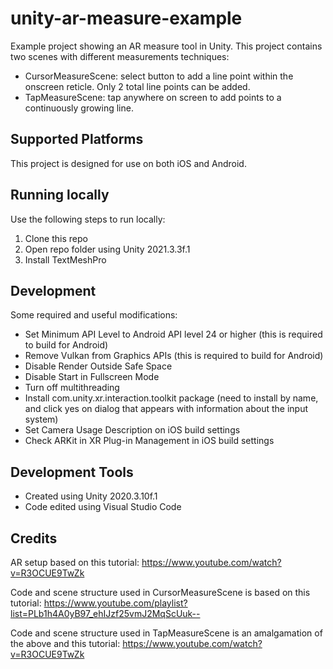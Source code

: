# unity-ar-measure-example
Example project showing an AR measure tool in Unity. This project contains two scenes with different measurements techniques:
- CursorMeasureScene: select button to add a line point within the onscreen reticle. Only 2 total line points can be added.
- TapMeasureScene: tap anywhere on screen to add points to a continuously growing line.

## Supported Platforms
This project is designed for use on both iOS and Android.

## Running locally
Use the following steps to run locally:
1. Clone this repo
2. Open repo folder using Unity 2021.3.3f.1
3. Install TextMeshPro

## Development
Some required and useful modifications:
- Set Minimum API Level to Android API level 24 or higher (this is required to build for Android)
- Remove Vulkan from Graphics APIs (this is required to build for Android)
- Disable Render Outside Safe Space
- Disable Start in Fullscreen Mode
- Turn off multithreading
- Install com.unity.xr.interaction.toolkit package (need to install by name, and click yes on dialog that appears with information about the input system)
- Set Camera Usage Description on iOS build settings
- Check ARKit in XR Plug-in Management in iOS build settings

## Development Tools
- Created using Unity 2020.3.10f.1
- Code edited using Visual Studio Code

## Credits
AR setup based on this tutorial:
https://www.youtube.com/watch?v=R3OCUE9TwZk

Code and scene structure used in CursorMeasureScene is based on this tutorial:
https://www.youtube.com/playlist?list=PLb1h4A0yB97_ehIJzf25vmJ2MqScUuk--

Code and scene structure used in TapMeasureScene is an amalgamation of the above and this tutorial:
https://www.youtube.com/watch?v=R3OCUE9TwZk



